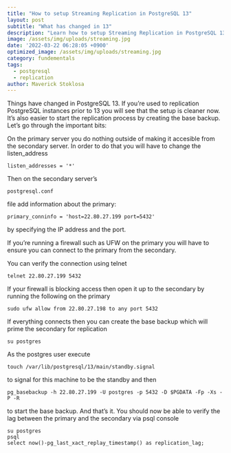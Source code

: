 ```yaml
---
title: "How to setup Streaming Replication in PostgreSQL 13"
layout: post
subtitle: "What has changed in 13"
description: "Learn how to setup Streaming Replication in PostgreSQL 13"
image: /assets/img/uploads/streaming.jpg
date: '2022-03-22 06:28:05 +0900'
optimized_image: /assets/img/uploads/streaming.jpg
category: fundementals
tags:
  - postgresql
  - replication
author: Maverick Stoklosa
---
```


Things have changed in PostgreSQL 13\. If you’re used to replication PostgreSQL instances prior to 13 you will see that the setup is cleaner now. It’s also easier to start the replication process by creating the base backup. Let’s go through the important bits:

On the primary server you do nothing outside of making it accesible from the secondary server. In order to do that you will have to change the listen\_address

```mysql
listen_addresses = '*'
```

Then on the secondary server’s

```mysql
postgresql.conf
```

file add information about the primary:

```mysql
primary_conninfo = 'host=22.80.27.199 port=5432'
```

by specifying the IP address and the port.

If you’re running a firewall such as UFW on the primary you will have to ensure you can connect to the primary from the secondary.

You can verify the connection using telnet

```mysql
telnet 22.80.27.199 5432
```

If your firewall is blocking access then open it up to the secondary by running the following on the primary

```mysql
sudo ufw allow from 22.80.27.198 to any port 5432
```

If everything connects then you can create the base backup which will prime the secondary for replication

```mysql
su postgres
```

As the postgres user execute

```mysql
touch /var/lib/postgresql/13/main/standby.signal
```

to signal for this machine to be the standby and then

```mysql
pg_basebackup -h 22.80.27.199 -U postgres -p 5432 -D $PGDATA -Fp -Xs -P -R
```

to start the base backup. And that’s it. You should now be able to verify the lag between the primary and the secondary via psql console

```mysql
su postgres
psql
select now()-pg_last_xact_replay_timestamp() as replication_lag;
```
